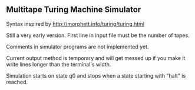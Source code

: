 ## Multitape Turing Machine Simulator

Syntax inspired by http://morphett.info/turing/turing.html

Still a very early version. First line in input file must be the number of tapes.

Comments in simulator programs are not implemented yet.

Current output method is temporary and will get messed up if you make it write lines longer than the terminal's width.

Simulation starts on state q0 and stops when a state starting with "halt" is reached.
